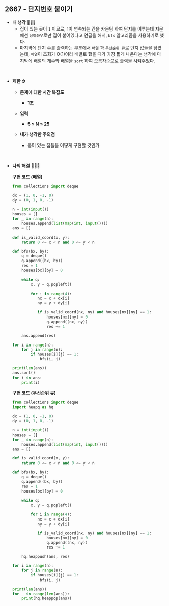 ## 2667 - 단지번호 붙이기

- **내 생각** 🤷🏻‍♂️
    - 집이 있는 곳이 `1` 이므로, 1이 연속되는 칸을 카운팅 하여 단지를 이루는데 지문에선 `상하좌우`로만 집이 붙어있다고 언급을 해서, `bfs` 알고리즘을 사용하기로 했다.
    - 마지막에 단지 수를 출력하는 부분에서 `배열` 과 `우선순위 큐`로 단지 값들을 담았는데, `배열`이 조회가 O(1)이라 배열로 했을 때가 가장 짧게 나온다는 생각에 마지막에 배열의 개수와 배열을 `sort` 하여 오름차순으로 출력을 시켜주었다.

</br>

- **제한 ⏱**
    - **문제에 대한 시간 복잡도**
        - **1초**
    - **입력**
        - **5 ≤ N ≤ 25**
        
    - **내가 생각한 주의점**
        - 붙어 있는 집들을 어떻게 구현할 것인가

</br>

- **나의 해결** 👨🏻‍💻
    
    **구현 코드 (배열)**
    ```python
    from collections import deque
    
    dx = (1, 0, -1, 0)
    dy = (0, 1, 0, -1)
    
    n = int(input())
    houses = []
    for _ in range(n):
        houses.append(list(map(int, input())))
    ans = []
    
    def is_valid_coord(x, y):
        return 0 <= x < n and 0 <= y < n
    
    def bfs(bx, by):
        q = deque()
        q.append((bx, by))
        res = 1
        houses[bx][by] = 0
        
        while q:
            x, y = q.popleft()
    
            for i in range(4):
               nx = x + dx[i]
               ny = y + dy[i]
    
               if is_valid_coord(nx, ny) and houses[nx][ny] == 1:
                   houses[nx][ny] = 0
                   q.append((nx, ny))
                   res += 1
    
        ans.append(res)
    
    for i in range(n):
        for j in range(n):
            if houses[i][j] == 1:
                bfs(i, j)
    
    print(len(ans))
    ans.sort()
    for i in ans:
        print(i)
    ```
    
    **구현 코드 (우선순위 큐)**
    
    ```python
    from collections import deque
    import heapq as hq
    
    dx = (1, 0, -1, 0)
    dy = (0, 1, 0, -1)
    
    n = int(input())
    houses = []
    for _ in range(n):
        houses.append(list(map(int, input())))
    ans = []
    
    def is_valid_coord(x, y):
        return 0 <= x < n and 0 <= y < n
    
    def bfs(bx, by):
        q = deque()
        q.append((bx, by))
        res = 1
        houses[bx][by] = 0
        
        while q:
            x, y = q.popleft()
    
            for i in range(4):
               nx = x + dx[i]
               ny = y + dy[i]
    
               if is_valid_coord(nx, ny) and houses[nx][ny] == 1:
                   houses[nx][ny] = 0
                   q.append((nx, ny))
                   res += 1
    
        hq.heappush(ans, res)
    
    for i in range(n):
        for j in range(n):
            if houses[i][j] == 1:
                bfs(i, j)
    
    print(len(ans))
    for _ in range(len(ans)):
        print(hq.heappop(ans))
    ```
